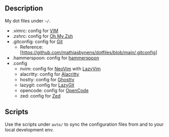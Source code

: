 ## Description

My dot files under `~/`.

- .vimrc: config for [VIM](https://github.com/vim/vim)
- .zshrc: config for [Oh My Zsh](https://github.com/ohmyzsh/ohmyzsh)
- .gitconfig: config for [Git](https://www.git-scm.com/)
  - Reference: [https://github.com/mathiasbynens/dotfiles/blob/main/.gitconfig]
- .hammerspoon: config for [hammerspoon](https://github.com/Hammerspoon/hammerspoon)
- .config
  - nvim: config for [NeoVim](https://neovim.io/) with [LazyVim](https://www.lazyvim.org/)
  - alacritty: config for [Alacritty](https://github.com/alacritty/alacritty)
  - hostty: config for [Ghostty](https://github.com/ghostty/ghostty)
  - lazygit: config for [LazyGit](https://github.com/jesseduffield/lazygit)
  - opencode: config for [OpenCode](https://opencode.ai/)
  - zed: config for [Zed](https://zed.dev/)

## Scripts

Use the scripts under `auto/` to sync the configuration files from and to your local development env.
